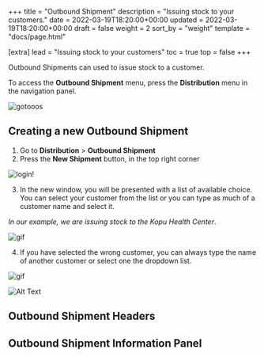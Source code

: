 +++
title = "Outbound Shipment"
description = "Issuing stock to your customers."
date = 2022-03-19T18:20:00+00:00
updated = 2022-03-19T18:20:00+00:00
draft = false
weight = 2
sort_by = "weight"
template = "docs/page.html"

[extra]
lead = "Issuing stock to your customers"
toc = true
top = false
+++

Outbound Shipments can used to issue stock to a customer. 

To access the **Outbound Shipment** menu, press the **Distribution** menu in the navigation panel. 

![gotooos](/docs/gotoos2.png)

## Creating a new Outbound Shipment

1. Go to **Distribution** > **Outbound Shipment**
2. Press the **New Shipment** button, in the top right corner

![login!](/docs/clicknewshipment.png)


3. In the new window, you will be presented with a list of available choice. You can select your customer from the list or you can type as much of a customer name and select it. 

*In our example, we are issuing stock to the Kopu Health Center*. 

![gif](/docs/os_select_customer.gif)


4.  If you have selected the wrong customer, you can always type the name of another customer or select one the dropdown list.  


![gif](/docs/os_change_customer.gif)



![Alt Text](https://media.giphy.com/media/vFKqnCdLPNOKc/giphy.gif)

## Outbound Shipment Headers



## Outbound Shipment Information Panel





